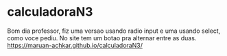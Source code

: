 # calculadoraN3
Bom dia professor, fiz uma versao usando radio input e uma usando select, como voce pediu. No site tem um botao pra alternar entre as duas.
https://maruan-achkar.github.io/calculadoraN3/
